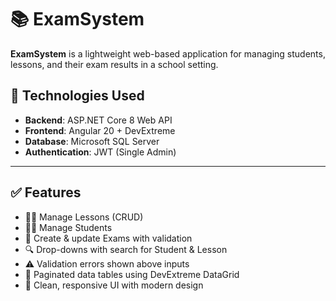 # 📚 ExamSystem

**ExamSystem** is a lightweight web-based application for managing students, lessons, and their exam results in a school setting.

## 🔧 Technologies Used

- **Backend**: ASP.NET Core 8 Web API  
- **Frontend**: Angular 20 + DevExtreme  
- **Database**: Microsoft SQL Server  
- **Authentication**: JWT (Single Admin)

---

## ✅ Features

- 🧑‍🏫 Manage Lessons (CRUD)
- 🧑‍🎓 Manage Students
- 📝 Create & update Exams with validation
- 🔍 Drop-downs with search for Student & Lesson
- ⚠️ Validation errors shown above inputs
- 📄 Paginated data tables using DevExtreme DataGrid
- 🎨 Clean, responsive UI with modern design

